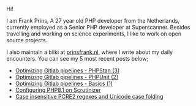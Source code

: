 Hi!

I am Frank Prins, A 27 year old PHP developer from the Netherlands, currently employed as a Senior PHP developer at Superscanner.
Besides travelling and working on science experiments, I like to work on open source projects.

I also maintain a bliki at [prinsfrank.nl](https://prinsfrank.nl), where I write about my daily encounters. You can see my 5 most recent posts below;


<!--START_SECTION:feed-->
* [Optimizing Gitlab pipelines - PHPStan (3)](https:&#x2F;&#x2F;prinsfrank.nl&#x2F;2022&#x2F;03&#x2F;08&#x2F;Optimizing-gitlab-pipelines-pt-3-phpstan)
* [Optimizing Gitlab pipelines - PHPUnit (2)](https:&#x2F;&#x2F;prinsfrank.nl&#x2F;2022&#x2F;02&#x2F;16&#x2F;Optimizing-gitlab-pipelines-pt-2-phpunit)
* [Optimizing Gitlab pipelines - Basics (1)](https:&#x2F;&#x2F;prinsfrank.nl&#x2F;2022&#x2F;02&#x2F;15&#x2F;Optimizing-gitlab-pipelines-pt-1-basics)
* [Configuring PHP8.1 on Scrutinizer](https:&#x2F;&#x2F;prinsfrank.nl&#x2F;2022&#x2F;02&#x2F;04&#x2F;Configuring-PHP8.1-on-scrutinizer)
* [Case insensitive PCRE2 regexes and Unicode case folding](https:&#x2F;&#x2F;prinsfrank.nl&#x2F;2021&#x2F;11&#x2F;17&#x2F;Case-insensitive-pcre2-regex-and-unicode-case-folding)
<!--END_SECTION:feed-->
